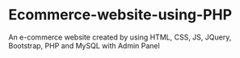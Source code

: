 # Ecommerce-website-using-PHP
An e-commerce website created by using HTML, CSS, JS, JQuery, Bootstrap, PHP and MySQL with Admin Panel
